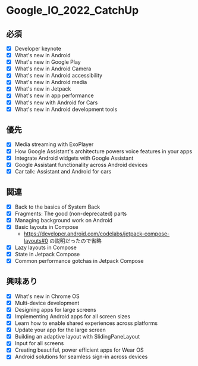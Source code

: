 # Google_IO_2022_CatchUp

## 必須

- [x] Developer keynote
- [x] What's new in Android
- [x] What's new in Google Play
- [x] What's new in Android Camera
- [x] What's new in Android accessibility
- [x] What's new in Android media
- [x] What's new in Jetpack
- [x] What's new in app performance
- [x] What's new with Android for Cars
- [x] What's new in Android development tools

## 優先

- [x] Media streaming with ExoPlayer
- [x] How Google Assistant's architecture powers voice features in your apps
- [x] Integrate Android widgets with Google Assistant
- [x] Google Assistant functionality across Android devices
- [x] Car talk: Assistant and Android for cars

## 関連

- [x] Back to the basics of System Back
- [x] Fragments: The good (non-deprecated) parts
- [x] Managing background work on Android
- [x] Basic layouts in Compose
    * https://developer.android.com/codelabs/jetpack-compose-layouts#0 の説明だったので省略
- [x] Lazy layouts in Compose
- [x] State in Jetpack Compose
- [x] Common performance gotchas in Jetpack Compose

## 興味あり

- [x] What's new in Chrome OS
- [x] Multi-device development
- [x] Designing apps for large screens
- [x] Implementing Android apps for all screen sizes
- [x] Learn how to enable shared experiences across platforms
- [x] Update your app for the large screen
- [x] Building an adaptive layout with SlidingPaneLayout
- [x] Input for all screens
- [x] Creating beautiful, power efficient apps for Wear OS
- [x] Android solutions for seamless sign-in across devices
